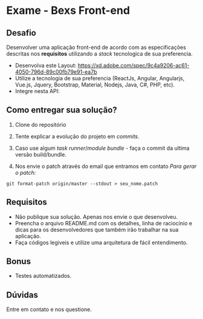 # Exame - Bexs Front-end

## Desafio

Desenvolver uma aplicação front-end de acordo com as especificações descritas nos **requisitos** utilizando a *stack* tecnologica de sua preferencia.
* Desenvolva este Layout: https://xd.adobe.com/spec/9c4a9206-ac61-4050-796d-89c00fb79e91-ea7b
* Utilize a tecnologia de sua preferencia (ReactJs, Angular, Angularjs, Vue.js, Jquery, Bootstrap, Material, Nodejs, Java, C#, PHP, etc).
* Integre nesta API:

## Como entregar sua solução?

1) Clone do repositório

2) Tente explicar a evolução do projeto em *commits*.

3) Caso use algum *task runner*/*module bundle* - faça o commit da ultima versão build/bundle.

4) Nos envie o patch através do email que entramos em contato
*Para gerar o patch:*
```
git format-patch origin/master --stdout > seu_nome.patch
```
## Requisitos

* Não publique sua solução. Apenas nos envie o que desenvolveu.
* Preencha o arquivo README.md com os detalhes, linha de raciocínio e dicas para os desenvolvedores que também irão trabalhar na sua aplicação.
* Faça códigos legiveis e utilize uma arquitetura de fácil entendimento. 

## Bonus

* Testes automatizados.

## Dúvidas

Entre em contato e nos questione.